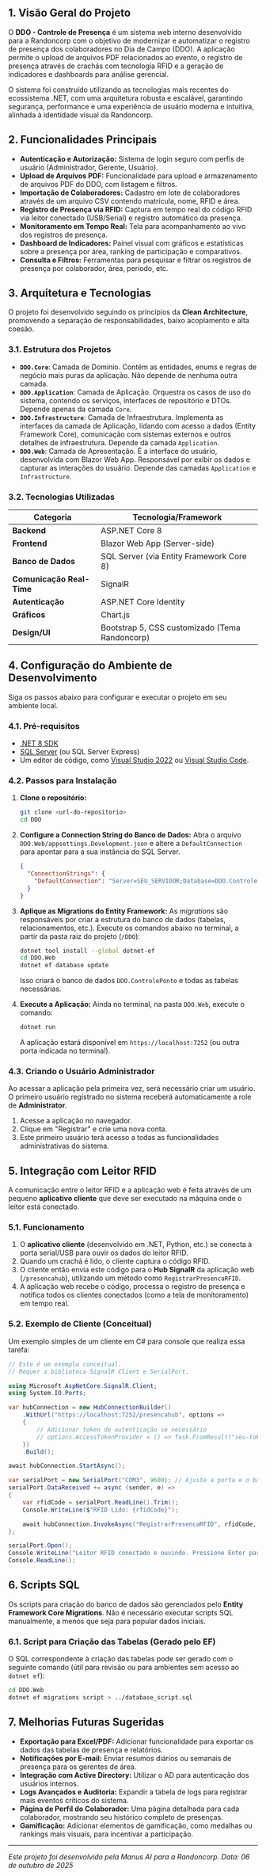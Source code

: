 ## 1. Visão Geral do Projeto

O **DDO - Controle de Presença** é um sistema web interno desenvolvido para a Randoncorp com o objetivo de modernizar e automatizar o registro de presença dos colaboradores no Dia de Campo (DDO). A aplicação permite o upload de arquivos PDF relacionados ao evento, o registro de presença através de crachás com tecnologia RFID e a geração de indicadores e dashboards para análise gerencial.

O sistema foi construído utilizando as tecnologias mais recentes do ecossistema .NET, com uma arquitetura robusta e escalável, garantindo segurança, performance e uma experiência de usuário moderna e intuitiva, alinhada à identidade visual da Randoncorp.

## 2. Funcionalidades Principais

- **Autenticação e Autorização:** Sistema de login seguro com perfis de usuário (Administrador, Gerente, Usuário).
- **Upload de Arquivos PDF:** Funcionalidade para upload e armazenamento de arquivos PDF do DDO, com listagem e filtros.
- **Importação de Colaboradores:** Cadastro em lote de colaboradores através de um arquivo CSV contendo matrícula, nome, RFID e área.
- **Registro de Presença via RFID:** Captura em tempo real do código RFID via leitor conectado (USB/Serial) e registro automático da presença.
- **Monitoramento em Tempo Real:** Tela para acompanhamento ao vivo dos registros de presença.
- **Dashboard de Indicadores:** Painel visual com gráficos e estatísticas sobre a presença por área, ranking de participação e comparativos.
- **Consulta e Filtros:** Ferramentas para pesquisar e filtrar os registros de presença por colaborador, área, período, etc.

## 3. Arquitetura e Tecnologias

O projeto foi desenvolvido seguindo os princípios da **Clean Architecture**, promovendo a separação de responsabilidades, baixo acoplamento e alta coesão.

### 3.1. Estrutura dos Projetos

- **`DDO.Core`**: Camada de Domínio. Contém as entidades, enums e regras de negócio mais puras da aplicação. Não depende de nenhuma outra camada.
- **`DDO.Application`**: Camada de Aplicação. Orquestra os casos de uso do sistema, contendo os serviços, interfaces de repositório e DTOs. Depende apenas da camada `Core`.
- **`DDO.Infrastructure`**: Camada de Infraestrutura. Implementa as interfaces da camada de Aplicação, lidando com acesso a dados (Entity Framework Core), comunicação com sistemas externos e outros detalhes de infraestrutura. Depende da camada `Application`.
- **`DDO.Web`**: Camada de Apresentação. É a interface do usuário, desenvolvida com Blazor Web App. Responsável por exibir os dados e capturar as interações do usuário. Depende das camadas `Application` e `Infrastructure`.

### 3.2. Tecnologias Utilizadas

| Categoria             | Tecnologia/Framework                               |
| --------------------- | -------------------------------------------------- |
| **Backend**           | ASP.NET Core 8                                     |
| **Frontend**          | Blazor Web App (Server-side)                       |
| **Banco de Dados**    | SQL Server (via Entity Framework Core 8)           |
| **Comunicação Real-Time** | SignalR                                            |
| **Autenticação**      | ASP.NET Core Identity                              |
| **Gráficos**          | Chart.js                                           |
| **Design/UI**         | Bootstrap 5, CSS customizado (Tema Randoncorp)     |

## 4. Configuração do Ambiente de Desenvolvimento

Siga os passos abaixo para configurar e executar o projeto em seu ambiente local.

### 4.1. Pré-requisitos

- [.NET 8 SDK](https://dotnet.microsoft.com/download/dotnet/8.0)
- [SQL Server](https://www.microsoft.com/sql-server/sql-server-downloads) (ou SQL Server Express)
- Um editor de código, como [Visual Studio 2022](https://visualstudio.microsoft.com/) ou [Visual Studio Code](https://code.visualstudio.com/).

### 4.2. Passos para Instalação

1.  **Clone o repositório:**
    ```bash
    git clone <url-do-repositorio>
    cd DDO
    ```

2.  **Configure a Connection String do Banco de Dados:**
    Abra o arquivo `DDO.Web/appsettings.Development.json` e altere a `DefaultConnection` para apontar para a sua instância do SQL Server.
    ```json
    {
      "ConnectionStrings": {
        "DefaultConnection": "Server=SEU_SERVIDOR;Database=DDO.ControlePonto;Trusted_Connection=True;MultipleActiveResultSets=true;TrustServerCertificate=True"
      }
    }
    ```

3.  **Aplique as Migrations do Entity Framework:**
    As *migrations* são responsáveis por criar a estrutura do banco de dados (tabelas, relacionamentos, etc.). Execute os comandos abaixo no terminal, a partir da pasta raiz do projeto (`/DDO`):
    ```bash
    dotnet tool install --global dotnet-ef
    cd DDO.Web
    dotnet ef database update
    ```
    Isso criará o banco de dados `DDO.ControlePonto` e todas as tabelas necessárias.

4.  **Execute a Aplicação:**
    Ainda no terminal, na pasta `DDO.Web`, execute o comando:
    ```bash
    dotnet run
    ```
    A aplicação estará disponível em `https://localhost:7252` (ou outra porta indicada no terminal).

### 4.3. Criando o Usuário Administrador

Ao acessar a aplicação pela primeira vez, será necessário criar um usuário. O primeiro usuário registrado no sistema receberá automaticamente a role de **Administrator**.

1.  Acesse a aplicação no navegador.
2.  Clique em "Registrar" e crie uma nova conta.
3.  Este primeiro usuário terá acesso a todas as funcionalidades administrativas do sistema.

## 5. Integração com Leitor RFID

A comunicação entre o leitor RFID e a aplicação web é feita através de um pequeno **aplicativo cliente** que deve ser executado na máquina onde o leitor está conectado.

### 5.1. Funcionamento

1.  O **aplicativo cliente** (desenvolvido em .NET, Python, etc.) se conecta à porta serial/USB para ouvir os dados do leitor RFID.
2.  Quando um crachá é lido, o cliente captura o código RFID.
3.  O cliente então envia este código para o **Hub SignalR** da aplicação web (`/presencahub`), utilizando um método como `RegistrarPresencaRFID`.
4.  A aplicação web recebe o código, processa o registro de presença e notifica todos os clientes conectados (como a tela de monitoramento) em tempo real.

### 5.2. Exemplo de Cliente (Conceitual)

Um exemplo simples de um cliente em C# para console que realiza essa tarefa:

```csharp
// Este é um exemplo conceitual.
// Requer a biblioteca SignalR Client e SerialPort.

using Microsoft.AspNetCore.SignalR.Client;
using System.IO.Ports;

var hubConnection = new HubConnectionBuilder()
    .WithUrl("https://localhost:7252/presencahub", options =>
    {
        // Adicionar token de autenticação se necessário
        // options.AccessTokenProvider = () => Task.FromResult("seu-token-jwt");
    })
    .Build();

await hubConnection.StartAsync();

var serialPort = new SerialPort("COM3", 9600); // Ajuste a porta e o baud rate
serialPort.DataReceived += async (sender, e) =>
{
    var rfidCode = serialPort.ReadLine().Trim();
    Console.WriteLine($"RFID Lido: {rfidCode}");

    await hubConnection.InvokeAsync("RegistrarPresencaRFID", rfidCode, "Leitor-Mesa-01");
};

serialPort.Open();
Console.WriteLine("Leitor RFID conectado e ouvindo. Pressione Enter para sair.");
Console.ReadLine();
```

## 6. Scripts SQL

Os scripts para criação do banco de dados são gerenciados pelo **Entity Framework Core Migrations**. Não é necessário executar scripts SQL manualmente, a menos que seja para popular dados iniciais.

### 6.1. Script para Criação das Tabelas (Gerado pelo EF)

O SQL correspondente à criação das tabelas pode ser gerado com o seguinte comando (útil para revisão ou para ambientes sem acesso ao `dotnet ef`):

```bash
cd DDO.Web
dotnet ef migrations script > ../database_script.sql
```

## 7. Melhorias Futuras Sugeridas

- **Exportação para Excel/PDF:** Adicionar funcionalidade para exportar os dados das tabelas de presença e relatórios.
- **Notificações por E-mail:** Enviar resumos diários ou semanais de presença para os gerentes de área.
- **Integração com Active Directory:** Utilizar o AD para autenticação dos usuários internos.
- **Logs Avançados e Auditoria:** Expandir a tabela de logs para registrar mais eventos críticos do sistema.
- **Página de Perfil do Colaborador:** Uma página detalhada para cada colaborador, mostrando seu histórico completo de presenças.
- **Gamificação:** Adicionar elementos de gamificação, como medalhas ou rankings mais visuais, para incentivar a participação.

---

*Este projeto foi desenvolvido pela Manus AI para a Randoncorp.*
*Data: 06 de outubro de 2025*
